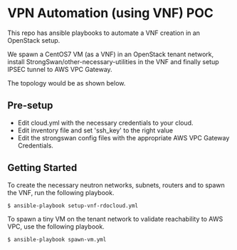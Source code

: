 # VPN Automation (using VNF) POC

This repo has ansible playbooks to automate a VNF creation in an OpenStack setup.

We spawn a CentOS7 VM (as a VNF) in an OpenStack tenant network, install StrongSwan/other-necessary-utilities in the VNF and finally setup IPSEC tunnel to AWS VPC Gateway.

The topology would be as shown below.


## Pre-setup

* Edit cloud.yml with the necessary credentials to your cloud.
* Edit inventory file and set 'ssh_key' to the right value
* Edit the strongswan config files with the appropriate AWS VPC Gateway Credentials.

## Getting Started

To create the necessary neutron networks, subnets, routers and to spawn the VNF, run the following playbook.

```bash
$ ansible-playbook setup-vnf-rdocloud.yml
```

To spawn a tiny VM on the tenant network to validate reachability to AWS VPC, use the following playbook.

```bash
$ ansible-playbook spawn-vm.yml
```
